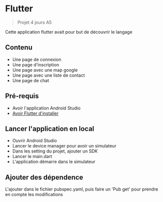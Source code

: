 # Flutter

> Projet 4 jours A5

Cette application flutter avait pour but de découvrir le langage

## Contenu
- Une page de connexion
- Une page d'inscription
- Une page avec une map google
- Une page avec une liste de contact
- Une page de chat

## Pré-requis
- Avoir l'application Android Studio
- [Avoir Flutter d'installer](https://docs.flutter.dev/get-started/install)

## Lancer l'application en local
- Ouvrir Android Studio
- Lancer le device manager pour avoir un simulateur
- Dans les setting du projet, ajouter un SDK
- Lancer le main.dart
- L'application démarre dans le simulateur

## Ajouter des dépendence
L'ajouter dans le fichier pubspec.yaml, puis faire un 'Pub get' pour prendre en compte les modifications

